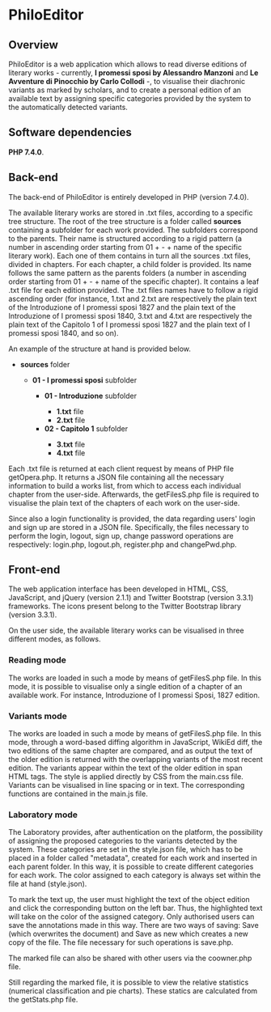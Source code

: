 # PhiloEditor

## Overview
PhiloEditor is a web application which allows to read diverse editions of literary works - currently, <b>I promessi sposi by Alessandro Manzoni</b> and <b>Le Avventure di Pinocchio by Carlo Collodi</b> -, to visualise their diachronic variants as marked by scholars, and to create a personal edition of an available text by assigning specific categories provided by the system to the automatically detected variants. 


## Software dependencies 
<b>PHP 7.4.0</b>.


## Back-end
The back-end of PhiloEditor is entirely developed in PHP (version 7.4.0). 

The available literary works are stored in .txt files, according to a specific tree structure. The root of the tree structure is a folder called <b>sources</b> containing a subfolder for each work provided. The subfolders correspond to the parents. Their name is structured according to a rigid pattern (a number in ascending order starting from 01 + - + name of the specific literary work). Each one of them contains in turn all the sources .txt files, divided in chapters. For each chapter, a child folder is provided. Its name follows the same pattern as the parents folders (a number in ascending order starting from 01 + - + name of the specific chapter). It contains a leaf .txt file for each edition provided. The .txt files names have to follow a rigid ascending order (for instance, 1.txt and 2.txt are respectively the plain text of the Introduzione of I promessi sposi 1827 and the plain text of the Introduzione of I promessi sposi 1840, 3.txt and 4.txt are respectively the plain text of the Capitolo 1 of I promessi sposi 1827 and the plain text of I promessi sposi 1840, and so on).

An example of the structure at hand is provided below.

<ul>
  <li><b>sources</b> folder</li>
  <ul>
    <li><b>01 - I promessi sposi</b> subfolder</li>
    <ul>
      <li><b>01 - Introduzione</b> subfolder</li>
      <ul>
        <li><b>1.txt</b> file</li>
        <li><b>2.txt</b> file</li>
      </ul>
      <li><b>02 - Capitolo 1</b> subfolder</li>
      <ul>
        <li><b>3.txt</b> file</li>
        <li><b>4.txt</b> file</li>
      </ul>
    </ul>
  </ul>
</ul>

Each .txt file is returned at each client request by means of PHP file getOpera.php. It returns a JSON file containing all the necessary information to build a works list, from which to access each individual chapter from the user-side. 
Afterwards, the getFilesS.php file is required to visualise the plain text of the chapters of each work on the user-side.

Since also a login functionality is provided, the data regarding users' login and sign up are stored in a JSON file. 
Specifically, the files necessary to perform the login, logout, sign up, change password operations are respectively: login.php, logout.ph, register.php and changePwd.php.


## Front-end
The web application interface has been developed in HTML, CSS, JavaScript, and jQuery (version 2.1.1) and Twitter Bootstrap (version 3.3.1) frameworks. The icons present belong to the Twitter Bootstrap library (version 3.3.1).

On the user side, the available literary works can be visualised in three different modes, as follows.

### Reading mode
The works are loaded in such a mode by means of getFilesS.php file. 
In this mode, it is possible to visualise only a single edition of a chapter of an available work. For instance, Introduzione of I promessi Sposi, 1827 edition.

### Variants mode
The works are loaded in such a mode by means of getFilesS.php file. 
In this mode, through a word-based diffing algorithm in JavaScript, WikiEd diff, the two editions of the same chapter are compared, and as output the text of the older edition is returned with the overlapping variants of the most recent edition. The variants appear within the text of the older edition in span HTML tags. The style is applied directly by CSS from the main.css file. 
Variants can be visualised in line spacing or in text. The corresponding functions are contained in the main.js file.

### Laboratory mode
The Laboratory provides, after authentication on the platform, the possibility of assigning the proposed categories to the variants detected by the system. These categories are set in the style.json file, which has to be placed in a folder called "metadata", created for each work and inserted in each parent folder. In this way, it is possible to create different categories for each work. The color assigned to each category is always set within the file at hand (style.json).

To mark the text up, the user must highlight the text of the object edition and click the corresponding button on the left bar. Thus, the highlighted text will take on the color of the assigned category.
Only authorised users can save the annotations made in this way. There are two ways of saving: Save (which overwrites the document) and Save as new which creates a new copy of the file. The file necessary for such operations is save.php.

The marked file can also be shared with other users via the coowner.php file.

Still regarding the marked file, it is possible to view the relative statistics (numerical classification and pie charts). These statics are calculated from the getStats.php file.
